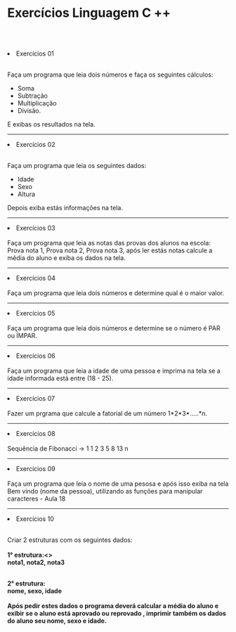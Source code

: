 
#   Exercícios Linguagem C ++

 <br><br>
<li> Exercícios 01 </li><br>

Faça um programa que leia dois números e faça os seguintes cálculos:
- Soma
- Subtração
- Multiplicação
- Divisão.

E exibas os resultados na tela.
<hr>
<li> Exercícios 02 </li><br>

Faça um programa que leia os seguintes dados:
- Idade
- Sexo
- Altura

Depois exiba estás informações na tela.
<hr>
<li> Exercícios 03 </li><br>
Faça um programa que leia as notas das provas dos alunos na escola:
Prova nota 1, Prova nota 2, Prova  nota 3, após ler estás notas calcule a média do aluno e exiba os dados na tela.

<hr>
<li> Exercícios 04 </li><br>
Faça um programa que leia dois números e determine qual é o maior valor.

<hr>
<li> Exercícios 05 </li><br>
Faça um programa que leia dois números e determine se o número é PAR ou ÍMPAR.

<hr>
<li> Exercícios 06 </li><br>
Faça um programa que leia  a idade de uma pessoa e imprima na tela se a idade informada está entre (18 - 25).

<hr>
<li> Exercícios 07 </li><br>
Fazer um prgrama que calcule a fatorial de um número 1*2*3*.....*n.

<hr>
<li> Exercícios 08 </li><br>
Sequência de Fibonacci -> 1 1 2 3 5 8 13 n 

<hr>
<li> Exercícios 09 </li><br>
Faça um programa que leia o nome de uma pesosa e após isso exiba na tela Bem vindo (nome da pessoa), utilizando as funções para manipular caracteres - Aula 18

<hr>
<li> Exercícios 10 </li><br>


Criar 2 estruturas com os seguintes dados: <br><br>
<b>1°  estrutura:<><b><br>
nota1, nota2, nota3<br><br>

<b>2° estrutura:<b><br>
     nome, sexo, idade
<br><br>
Após pedir estes dados  o programa deverá calcular a média do aluno e exibir se o aluno está aprovado ou reprovado , imprimir também os dados do aluno seu nome, sexo e idade.

